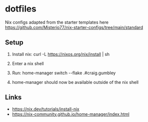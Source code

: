 # dotfiles

Nix configs adapted from the starter templates here https://github.com/Misterio77/nix-starter-configs/tree/main/standard

## Setup


1. Install nix: curl -L https://nixos.org/nix/install | sh

2. Enter a nix shell

3. Run: home-manager switch --flake .#craig.gumbley

4. home-manager should now be available outside of the nix shell

## Links

- https://nix.dev/tutorials/install-nix
- https://nix-community.github.io/home-manager/index.html
